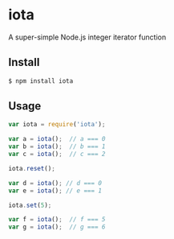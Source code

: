 # iota

A super-simple Node.js integer iterator function

## Install

```bash
$ npm install iota
```

## Usage

```javascript
var iota = require('iota');

var a = iota();  // a === 0
var b = iota();  // b === 1
var c = iota();  // c === 2

iota.reset();

var d = iota(); // d === 0
var e = iota(); // e === 1

iota.set(5);

var f = iota();  // f === 5
var g = iota();  // g === 6
```

